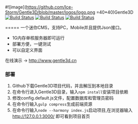 #![image](https://github.com/Ice-Storm/Gentle3D/blob/master/logos/logo.png =40*40)Gentle3D 
[![Build Status](https://travis-ci.org/Ice-Storm/Gentle3D.png)](https://travis-ci.org/Ice-Storm/Gentle3D.png)
[![Build Status](https://david-dm.org/Ice-storm/Gentle3d/dev-status.svg)](https://david-dm.org/Ice-storm/Gentle3d/dev-status.svg)
[![Build Status](https://codeship.com/projects/79da7240-5481-0132-ea32-42ab35009c21/status)](https://codeship.com/projects/79da7240-5481-0132-ea32-42ab35009c21/status)

=====
一个迷你CMS，支持PC，Mobile并且提供Json接口。  
  
* 1G内存单核服务器即可运行  
* 部署方便，一键测试  
* 可以自定义界面  
  
在线演示 → http://www.gentle3d.cn

### 部署
1. Github下载Gentle3D项目代码，并且解压到本地目录
2. 在命令行进入Gentle3D目录，输入`npm install`安装项目依赖
3. 修改config.default.js文件，配置数据库和管理员密码
4. 在命令行输入`gulp compress`生成前端资源
5. 在命令行输入`node --harmony index.js`启动项目,在浏览器输入 http://127.0.0.1:3000/ 即可看到项目首页
